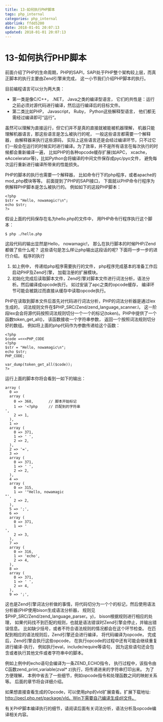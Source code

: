```yaml
---
title: 13-如何执行PHP脚本
tags: php_internal
categories: php_internal
abbrlink: ffdd5200
date: 2018-01-01 20:07:13
updated: 2018-01-01 20:07:13
---
```


# 13-如何执行PHP脚本
前面介绍了PHP的生命周期，PHP的SAPI，SAPI处于PHP整个架构较上层，而真正脚本的执行主要由Zend引擎来完成， 这一小节我们介绍PHP脚本的执行。

目前编程语言可以分为两大类：

- 第一类是像C/C++， .NET， Java之类的编译型语言， 它们的共性是：运行之前必须对源代码进行编译，然后运行编译后的目标文件。
- 第二类比如PHP， Javascript， Ruby， Python这些解释型语言， 他们都无需经过编译即可“运行”。

虽然可以理解为直接运行，但它们并不是真的直接就被能被机器理解， 机器只能理解机器语言，那这些语言是怎么被执行的呢， 一般这些语言都需要一个解释器， 由解释器来执行这些源码， 实际上这些语言还是会经过编译环节，只不过它们一般会在运行的时候实时进行编译。为了效率，并不是所有语言在每次执行的时候都会重新编译一遍， 比如PHP的各种opcode缓存扩展(如APC， xcache， eAccelerator等)，比如Python会将编译的中间文件保存成pyc/pyo文件， 避免每次运行重新进行编译所带来的性能损失。

PHP的脚本的执行也需要一个解释器， 比如命令行下的php程序，或者apache的mod_php模块等等。 前面提到了PHP的SAPI接口， 下面就以PHP命令行程序为例解释PHP脚本是怎么被执行的。 例如如下的这段PHP脚本：

    <?php
    $str = "Hello, nowamagic!\n";
    echo $str;
    ?>

假设上面的代码保存在名为hello.php的文件中， 用PHP命令行程序执行这个脚本：

    $ php ./hello.php

这段代码的输出显然是Hello， nowamagic!， 那么在执行脚本的时候PHP/Zend都做了些什么呢？ 这些语句是怎么样让php输出这段话的呢? 下面将一步一步的进行介绍。
程序的执行

1. 如上例中， 传递给php程序需要执行的文件， php程序完成基本的准备工作后启动PHP及Zend引擎， 加载注册的扩展模块。
2. 初始化完成后读取脚本文件，Zend引擎对脚本文件进行词法分析，语法分析。然后编译成opcode执行。 如过安装了apc之类的opcode缓存， 编译环节可能会被跳过而直接从缓存中读取opcode执行。

PHP在读取到脚本文件后首先对代码进行词法分析，PHP的词法分析器是通过lex生成的， 词法规则文件在$PHP_SRC/Zend/zend_language_scanner.l， 这一阶段lex会会将源代码按照词法规则切分一个一个的标记(token)。PHP中提供了一个函数token_get_all()， 该函数接收一个字符串参数， 返回一个按照词法规则切分好的数组。 例如将上面的php代码作为参数传递给这个函数：

    <?php
    $code =<<<PHP_CODE
    <?php
    $str = "Hello, nowamagic\n";
    echo $str;
    PHP_CODE;

    var_dump(token_get_all($code));
    ?>

运行上面的脚本你将会看到一如下的输出：

    array (
      0 =>
      array (
        0 => 368,       // 脚本开始标记
        1 => '<?php     // 匹配到的字符串
    ',
        2 => 1,
      ),
      1 =>
      array (
        0 => 371,
        1 => ' ',
        2 => 2,
      ),
      2 => '=',
      3 =>
      array (
        0 => 371,
        1 => ' ',
        2 => 2,
      ),
      4 =>
      array (
        0 => 315,
        1 => '"Hello, nowamagic
    "',
        2 => 2,
      ),
      5 => ';',
      6 =>
      array (
        0 => 371,
        1 => '
    ',
        2 => 3,
      ),
      7 =>
      array (
        0 => 316,
        1 => 'echo',
        2 => 4,
      ),
      8 =>
      array (
        0 => 371,
        1 => ' ',
        2 => 4,
      ),
      9 => ';',

这也是Zend引擎词法分析做的事情，将代码切分为一个个的标记，然后使用语法分析器(PHP使用bison生成语法分析器， 规则见$PHP_SRC/Zend/zend_language_parser。y)， bison根据规则进行相应的处理， 如果代码找不到匹配的规则，也就是语法错误时Zend引擎会停止，并输出错误信息。 比如缺少括号，或者不符合语法规则的情况都会在这个环节检查。 在匹配到相应的语法规则后，Zend引擎还会进行编译， 将代码编译为opcode， 完成后，Zend引擎会执行这些opcode， 在执行opcode的过程中还有可能会继续重复进行编译-执行， 例如执行eval，include/require等语句， 因为这些语句还会包含或者执行其他文件或者字符串中的脚本。

例如上例中的echo语句会编译为一条ZEND_ECHO指令， 执行过程中，该指令由C函数zend_print_variable(zval* z)执行，将传递进来的字符串打印出来。 为了方便理解， 本例中省去了一些细节，例如opcode指令和处理函数之间的映射关系等。 后面的章节将会详细介绍。

如果想直接查看生成的Opcode，可以使用php的vld扩展查看。扩展下载地址: http://pecl.php.net/package/vld。Win下需要自己编译生成dll文件。

有关PHP脚本编译执行的细节，请阅读后面有关词法分析，语法分析及opcode编译相关内容。
